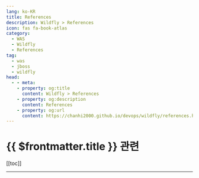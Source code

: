 ```yaml
---
lang: ko-KR
title: References
description: Wildfly > References
icon: fas fa-book-atlas
category:
  - WAS
  - Wildfly
  - References
tag: 
  - was
  - jboss
  - wildfly
head:
  - - meta:
    - property: og:title
      content: Wildfly > References
    - property: og:description
      content: References
    - property: og:url
      content: https://chanhi2000.github.io/devops/wildfly/references.html
---
```


# {{ $frontmatter.title }} 관련

[[toc]]

---

<TagLinks />